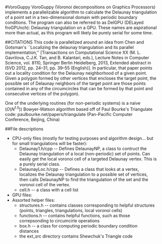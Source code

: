 #VoroGuppy
VoroGuppy (Voronoi decompositions on Graphics Processors) implements a parallelizable algorithm to calculate the Delaunay triangulation of a point set in a two-dimensional domain with periodic boundary conditions. The program can also be referred to as DelGPU (DELayed froGPUnch): Delaunay triangulation on a GPU. These names are aspirational more than actual, as this program will likely be purely serial for some time.


##CITATIONS
This code is parallelized around an idea from Chen and Gotsman's ``Localizing the delaunay triangulation and its parallel implementation,'' [Transactions on Computational Science XX (M. L. Gavrilova, C.J.K. Tan, and B. Kalantari, eds.), Lecture Notes in Computer Science, vol. 8110, Springer Berlin Heidelberg, 2013, Extended abstract in ISVD 2012, pp. 24–31, pp. 39–55 (English)]. In particular, that paper points out a locality condition for the Delaunay neighborhood of a given point. Given a polygon formed by other vertices that encloses the target point, the possible set of Delaunay neighbors of the target point are those points contained in any of the circumcircles that can be formed by that point and consecutive vertices of the polygon).

One of the underlying routines (for non-periodic systems) is a naive $(O(N^{1.5}))$ Bowyer-Watson algorithm based off of Paul Bourke's Triangulate code: paulbourke.net/papers/triangulate (Pan-Pacific Computer Conference, Beijing, China)

##File descriptions
* CPU-only files (mostly for testing purposes and algorithm design... but for small triangulations will be faster):
    * Delaunay1.h/cpp -- Defines DelaunayNP, a class to contruct the Delaunay triangulation of a local (non-periodic) set of points. Can easily get the local voronoi cell of a targeted Delaunay vertex. This is a purely serial class.
    * DelaunayLoc.h/cpp -- Defines a class that looks at a vertex, localizes the Delaunay triangulation to a possible set of vertices, then calls DelaunayNP to find the triangulation of the set and the voronoi cell of the vertex.
    * cell.h -- a class with a cell list
* GPU files:
* Assorted helper files:
    * structures.h -- contains classes corresponding to helpful structures (points, triangles, triangulations, local voronoi cells)
    * functions.h -- contains helpful functions, such as those correpsonding to circumcirle operations
    * box.h -- a class for computing periodic boundary condition distances
    * the ext_src directory contains Shewchuk's Triangle code
